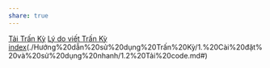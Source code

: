 ```yaml
---
share: true
---
```

[Tải Trấn Kỳ](1.2%20T%E1%BA%A3i%20code.md#) [Lý do viết Trấn Kỳ](https://example.com) [index](./H%C6%B0%E1%BB%9Bng%20d%E1%BA%ABn%20s%E1%BB%AD%20d%E1%BB%A5ng%20Tr%E1%BA%A5n%20K%E1%BB%B3/index.md#)(./Hướng%20dẫn%20sử%20dụng%20Trấn%20Kỳ/1.%20Cài%20đặt%20và%20sử%20dụng%20nhanh/1.2%20Tải%20code.md#)